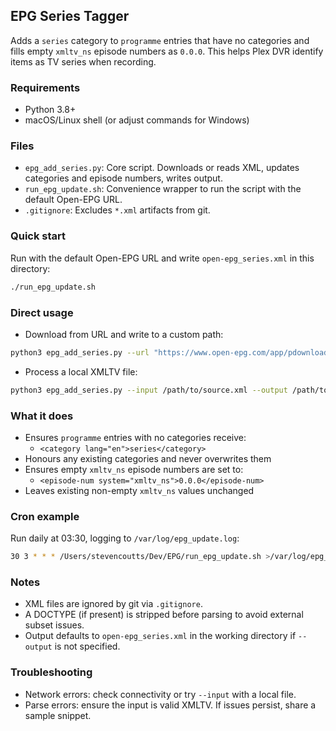 ## EPG Series Tagger

Adds a `series` category to `programme` entries that have no categories and fills empty `xmltv_ns` episode numbers as `0.0.0`. This helps Plex DVR identify items as TV series when recording.

### Requirements
- Python 3.8+
- macOS/Linux shell (or adjust commands for Windows)

### Files
- `epg_add_series.py`: Core script. Downloads or reads XML, updates categories and episode numbers, writes output.
- `run_epg_update.sh`: Convenience wrapper to run the script with the default Open-EPG URL.
- `.gitignore`: Excludes `*.xml` artifacts from git.

### Quick start
Run with the default Open-EPG URL and write `open-epg_series.xml` in this directory:

```bash
./run_epg_update.sh
```

### Direct usage
- Download from URL and write to a custom path:
```bash
python3 epg_add_series.py --url "https://www.open-epg.com/app/pdownload.php?file=abc123456.xml" --output /path/to/open-epg_series.xml
```

- Process a local XMLTV file:
```bash
python3 epg_add_series.py --input /path/to/source.xml --output /path/to/open-epg_series.xml
```

### What it does
- Ensures `programme` entries with no categories receive:
  - `<category lang="en">series</category>`
- Honours any existing categories and never overwrites them
- Ensures empty `xmltv_ns` episode numbers are set to:
  - `<episode-num system="xmltv_ns">0.0.0</episode-num>`
- Leaves existing non-empty `xmltv_ns` values unchanged

### Cron example
Run daily at 03:30, logging to `/var/log/epg_update.log`:
```bash
30 3 * * * /Users/stevencoutts/Dev/EPG/run_epg_update.sh >/var/log/epg_update.log 2>&1
```

### Notes
- XML files are ignored by git via `.gitignore`.
- A DOCTYPE (if present) is stripped before parsing to avoid external subset issues.
- Output defaults to `open-epg_series.xml` in the working directory if `--output` is not specified.

### Troubleshooting
- Network errors: check connectivity or try `--input` with a local file.
- Parse errors: ensure the input is valid XMLTV. If issues persist, share a sample snippet.


